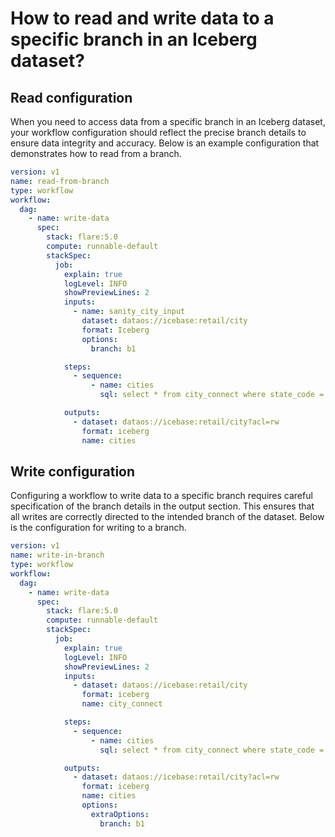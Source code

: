 # How to read and write data to a specific branch in an Iceberg dataset?

## Read configuration

When you need to access data from a specific branch in an Iceberg dataset, your workflow configuration should reflect the precise branch details to ensure data integrity and accuracy. Below is an example configuration that demonstrates how to read from a branch.

```yaml
version: v1
name: read-from-branch
type: workflow
workflow:
  dag:
    - name: write-data
      spec:
        stack: flare:5.0
        compute: runnable-default
        stackSpec:
          job:
            explain: true
            logLevel: INFO
            showPreviewLines: 2
            inputs:
              - name: sanity_city_input
                dataset: dataos://icebase:retail/city
                format: Iceberg
                options:
                  branch: b1

            steps:
              - sequence:
                  - name: cities
                    sql: select * from city_connect where state_code = 'AZ'

            outputs:
              - dataset: dataos://icebase:retail/city?acl=rw
                format: iceberg
                name: cities
```

## Write configuration

Configuring a workflow to write data to a specific branch requires careful specification of the branch details in the output section. This ensures that all writes are correctly directed to the intended branch of the dataset. Below is the configuration for writing to a branch.

```yaml
version: v1
name: write-in-branch
type: workflow
workflow:
  dag:
    - name: write-data
      spec:
        stack: flare:5.0
        compute: runnable-default
        stackSpec:
          job:
            explain: true
            logLevel: INFO
            showPreviewLines: 2
            inputs:
              - dataset: dataos://icebase:retail/city
                format: iceberg
                name: city_connect

            steps:
              - sequence:
                  - name: cities
                    sql: select * from city_connect where state_code = 'AZ'

            outputs:
              - dataset: dataos://icebase:retail/city?acl=rw
                format: iceberg
                name: cities
                options:
                  extraOptions:
                    branch: b1
```